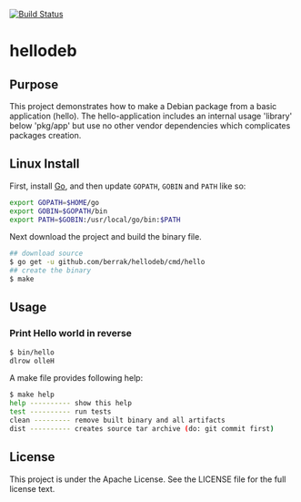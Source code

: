 [![Build Status](https://travis-ci.org/berrak/hellodeb.svg?branch=master)](https://travis-ci.org/berrak/hellodeb)

# hellodeb

## Purpose

This project demonstrates how to make a Debian package from a basic application (hello).
The hello-application includes an internal usage 'library' below 'pkg/app' 
but use no other vendor dependencies which complicates packages creation.

## Linux Install

First, install [Go](https://golang.org), and then update `GOPATH`, `GOBIN` and `PATH` like so:

```bash
export GOPATH=$HOME/go
export GOBIN=$GOPATH/bin
export PATH=$GOBIN:/usr/local/go/bin:$PATH
```
Next download the project and build the binary file.

```bash
## download source
$ go get -u github.com/berrak/hellodeb/cmd/hello
## create the binary
$ make
```

## Usage

### Print Hello world in reverse
```bash
$ bin/hello
dlrow olleH
```
A make file provides following help:

```bash
$ make help
help ---------- show this help
test ---------- run tests
clean --------- remove built binary and all artifacts
dist ---------- creates source tar archive (do: git commit first)
```

## License
This project is under the Apache License. See the LICENSE file for the full license text.
